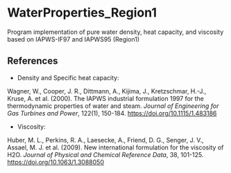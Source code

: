 # WaterProperties_Region1
Program implementation of pure water density, heat capacity, and viscosity based on IAPWS-IF97 and IAPWS95 (Region1)
## References
+ Density and Specific heat capacity:

Wagner, W., Cooper, J. R., Dittmann, A., Kijima, J., Kretzschmar, H.-J., Kruse, A. et al. (2000). The IAPWS industrial formulation 1997 for the thermodynamic properties of water and steam. _Journal of Engineering for Gas Turbines and Power_, 122(1), 150-184. https://doi.org/10.1115/1.483186

+ Viscosity:

Huber, M. L., Perkins, R. A., Laesecke, A., Friend, D. G., Senger, J. V., Assael, M. J. et al. (2009). New international formulation for the viscosity of H2O. _Journal of Physical and Chemical Reference Data_, 38, 101-125. https://doi.org/10.1063/1.3088050

